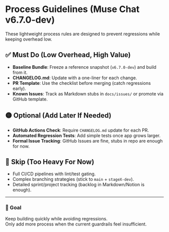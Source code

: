 # Process Guidelines (Muse Chat v6.7.0-dev)

These lightweight process rules are designed to prevent regressions while keeping overhead low.

## ✅ Must Do (Low Overhead, High Value)
- **Baseline Bundle**: Freeze a reference snapshot (`v6.7.0-dev`) and build from it.
- **CHANGELOG.md**: Update with a one-liner for each change.
- **PR Template**: Use the checklist before merging (catch regressions early).
- **Known Issues**: Track as Markdown stubs in `docs/issues/` or promote via GitHub template.

## 🟡 Optional (Add Later If Needed)
- **GitHub Actions Check**: Require `CHANGELOG.md` update for each PR.
- **Automated Regression Tests**: Add simple tests once app grows larger.
- **Formal Issue Tracking**: GitHub Issues are fine, stubs in repo are enough for now.

## 🔴 Skip (Too Heavy For Now)
- Full CI/CD pipelines with lint/test gating.
- Complex branching strategies (stick to `main` + `stageX-dev`).
- Detailed sprint/project tracking (backlog in Markdown/Notion is enough).

---

### 🎯 Goal
Keep building quickly while avoiding regressions.  
Only add more process when the current guardrails feel insufficient.
